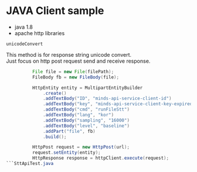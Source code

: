 # JAVA Client sample

- java 1.8
- apache http libraries

```
unicodeConvert
```
This method is for response string unicode convert.  
Just focus on http post request send and receive response.  




```java
          File file = new File(filePath);
          FileBody fb = new FileBody(file);

          HttpEntity entity = MultipartEntityBuilder
              .create()
              .addTextBody("ID", "minds-api-service-client-id")
              .addTextBody("key", "minds-api-service-client-key-expired")
              .addTextBody("cmd", "runFileStt")
              .addTextBody("lang", "kor")
              .addTextBody("sampling", "16000")
              .addTextBody("level", "baseline")
              .addPart("file", fb)
              .build();

          HttpPost request = new HttpPost(url);
          request.setEntity(entity);
          HttpResponse response = httpClient.execute(request);
```SttApiTest.java
